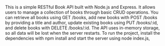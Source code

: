 This is a simple RESTful Book API built with Node.js and Express. It allows users to manage a collection of books through basic CRUD operations. You can retrieve all books using GET /books, add new books with POST /books by providing a title and author, update existing books using PUT /books/:id, and delete books with DELETE /books/:id. The API uses in-memory storage, so all data will be lost when the server restarts. To run the project, install the dependencies with npm install and start the server using node index.js,
